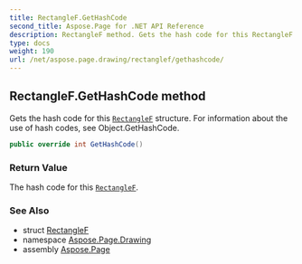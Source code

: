 ```yaml
---
title: RectangleF.GetHashCode
second_title: Aspose.Page for .NET API Reference
description: RectangleF method. Gets the hash code for this RectangleF structure. For information about the use of hash codes see Object.GetHashCode
type: docs
weight: 190
url: /net/aspose.page.drawing/rectanglef/gethashcode/
---
```

## RectangleF.GetHashCode method

Gets the hash code for this [`RectangleF`](../) structure. For information about the use of hash codes, see Object.GetHashCode.

```csharp
public override int GetHashCode()
```

### Return Value

The hash code for this [`RectangleF`](../).

### See Also

* struct [RectangleF](../)
* namespace [Aspose.Page.Drawing](../../rectanglef/)
* assembly [Aspose.Page](../../../)


